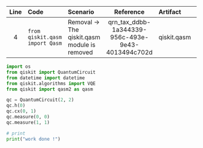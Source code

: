 | Line | Code | Scenario | Reference | Artifact | Refactoring |   
| :--: | :--- | :------- | :-------: | :------- | :---------- | 
| 4 | `from qiskit.qasm import Qasm` | Removal -> The qiskit.qasm module is removed | qrn_tax_ddbb-1a344339-956c-493e-9e43-4013494c702d | qiskit.qasm |  |

```python
import os
from qiskit import QuantumCircuit
from datetime import datetime
from qiskit.algorithms import VQE
from qiskit import qasm2 as qasm

qc = QuantumCircuit(2, 2)
qc.h(0)
qc.cx(0, 1)
qc.measure(0, 0)
qc.measure(1, 1)

# print
print("work done !")
```